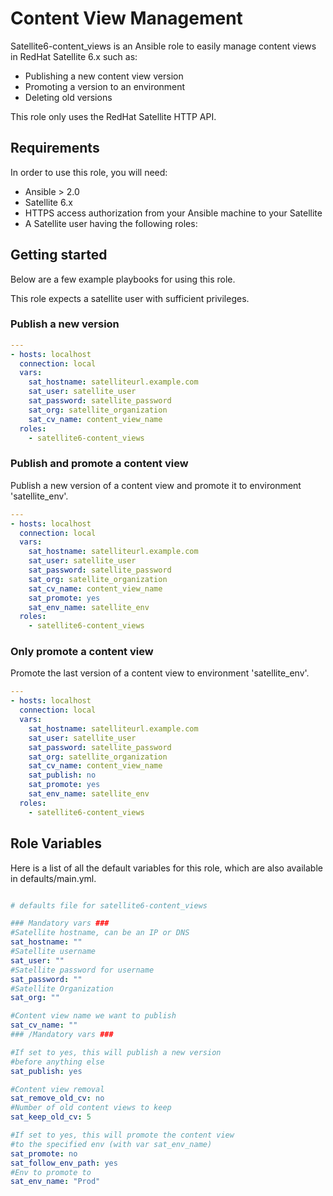 # Content View Management

Satellite6-content_views is an Ansible role to easily manage content views in RedHat Satellite 6.x such as:

* Publishing a new content view version
* Promoting a version to an environment
* Deleting old versions

This role only uses the RedHat Satellite HTTP API.

## Requirements

In order to use this role, you will need:

* Ansible > 2.0
* Satellite 6.x 
* HTTPS access authorization from your Ansible machine to your Satellite
* A Satellite user having the following roles:


## Getting started

Below are a few example playbooks for using this role.

This role expects a satellite user with sufficient privileges.

### Publish a new version

``` yml
---
- hosts: localhost
  connection: local
  vars:
    sat_hostname: satelliteurl.example.com
    sat_user: satellite_user
    sat_password: satellite_password
    sat_org: satellite_organization
    sat_cv_name: content_view_name
  roles:
    - satellite6-content_views
```

### Publish and promote a content view

Publish a new version of a content view and promote it to environment 'satellite_env'.  

``` yml
---
- hosts: localhost
  connection: local
  vars:
    sat_hostname: satelliteurl.example.com
    sat_user: satellite_user
    sat_password: satellite_password
    sat_org: satellite_organization
    sat_cv_name: content_view_name
    sat_promote: yes
    sat_env_name: satellite_env
  roles:
    - satellite6-content_views
```

### Only promote a content view

Promote the last version of a content view to environment 'satellite_env'.  

``` yml
---
- hosts: localhost
  connection: local
  vars:
    sat_hostname: satelliteurl.example.com
    sat_user: satellite_user
    sat_password: satellite_password
    sat_org: satellite_organization
    sat_cv_name: content_view_name
    sat_publish: no
    sat_promote: yes
    sat_env_name: satellite_env
  roles:
    - satellite6-content_views
```

## Role Variables

Here is a list of all the default variables for this role, which are also available in defaults/main.yml.

``` yml

# defaults file for satellite6-content_views

### Mandatory vars ###
#Satellite hostname, can be an IP or DNS
sat_hostname: ""
#Satellite username
sat_user: ""
#Satellite password for username
sat_password: ""
#Satellite Organization
sat_org: ""

#Content view name we want to publish
sat_cv_name: ""
### /Mandatory vars ###

#If set to yes, this will publish a new version
#before anything else
sat_publish: yes

#Content view removal
sat_remove_old_cv: no
#Number of old content views to keep
sat_keep_old_cv: 5

#If set to yes, this will promote the content view
#to the specified env (with var sat_env_name)
sat_promote: no
sat_follow_env_path: yes
#Env to promote to
sat_env_name: "Prod"
```
